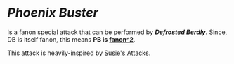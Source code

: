 # _Phoenix Buster_

Is a fanon special attack that can be performed by [_**Defrosted Berdly**_](Berdly_The_Defrosted.md). Since, DB is itself fanon, this means **PB is [fanon^2](https://en.wikipedia.org/wiki/Recursion)**.

This attack is heavily-inspired by [Susie's Attacks](https://deltarune.fandom.com/wiki/Susie#In_Battle).
